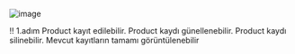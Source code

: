 ![image](https://github.com/user-attachments/assets/e9938534-bbf8-40ec-9077-3979be096297)

!! 1.adım 
Product kayıt edilebilir.
Product kaydı günellenebilir.
Product kaydı silinebilir.
Mevcut kayıtların tamamı görüntülenebilir
